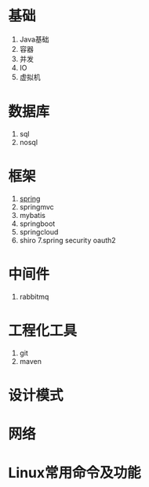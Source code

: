 # 基础
  1. Java基础
  2. 容器
  3. 并发
  4. IO
  5. 虚拟机
# 数据库
  1. sql
  2. nosql
# 框架
  1. <a href="http://example.com/">spring</a>
  2. springmvc
  3. mybatis
  4. springboot
  5. springcloud
  6. shiro
  7.spring security oauth2
# 中间件
  1. rabbitmq
# 工程化工具
  1. git
  2. maven
# 设计模式
# 网络
# Linux常用命令及功能
